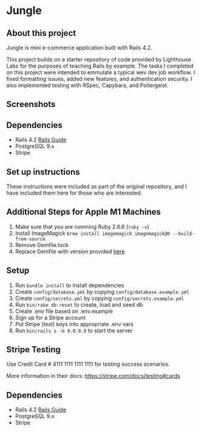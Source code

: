 # Jungle

## About this project
  Jungle is mini e-commerce application built with Rails 4.2.  
  
  This project builds on a starter repository of code provided by Lighthouse Labs for the purposes of teaching Rails by example. The tasks I completed on this project were intended to emmulate a typical wev dev job workflow. I fixed formatting issues, added new features, and authentication security. I also implemented testing with RSpec, Capybara, and Poltergeist.

## Screenshots

## Dependencies

* Rails 4.2 [Rails Guide](http://guides.rubyonrails.org/v4.2/)
* PostgreSQL 9.x
* Stripe

## Set up instructions

These instructions were included as part of the original repository, and I have included them here for those who are interested.

## Additional Steps for Apple M1 Machines

1. Make sure that you are runnning Ruby 2.6.6 (`ruby -v`)
1. Install ImageMagick `brew install imagemagick imagemagick@6 --build-from-source`
2. Remove Gemfile.lock
3. Replace Gemfile with version provided [here](https://gist.githubusercontent.com/FrancisBourgouin/831795ae12c4704687a0c2496d91a727/raw/ce8e2104f725f43e56650d404169c7b11c33a5c5/Gemfile)

## Setup

1. Run `bundle install` to install dependencies
2. Create `config/database.yml` by copying `config/database.example.yml`
3. Create `config/secrets.yml` by copying `config/secrets.example.yml`
4. Run `bin/rake db:reset` to create, load and seed db
5. Create .env file based on .env.example
6. Sign up for a Stripe account
7. Put Stripe (test) keys into appropriate .env vars
8. Run `bin/rails s -b 0.0.0.0` to start the server

## Stripe Testing

Use Credit Card # 4111 1111 1111 1111 for testing success scenarios.

More information in their docs: <https://stripe.com/docs/testing#cards>

## Dependencies

* Rails 4.2 [Rails Guide](http://guides.rubyonrails.org/v4.2/)
* PostgreSQL 9.x
* Stripe
